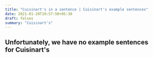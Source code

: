 ```yaml
---
title: "Cuisinart's in a sentence | Cuisinart's example sentences"
date: 2021-01-20T19:57:50+05:30
draft: falses
summary: "Cuisinart's"
---
```

## Unfortunately, we have no example sentences for Cuisinart's                 
